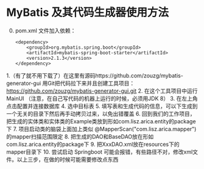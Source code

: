# MyBatis 及其代码生成器使用方法

0. pom.xml 文件加入依赖：
   ```
   <dependency>
       <groupId>org.mybatis.spring.boot</groupId>
       <artifactId>mybatis-spring-boot-starter</artifactId>
       <version>2.1.3</version>
   </dependency>
   ```
1.（有了就不用下载了）在这里有源码https://github.com/zouzg/mybatis-generator-gui 用Git把代码拉下来并且创建工具项目：https://github.com/zouzg/mybatis-generator-gui.git
2. 在这个工具项目中运行MainUI （注意，在自己写代码的机器上运行的时候，必须用JDK 8）
3. 在左上角点击配置并连接数据库
4. 选中目标表
5. 填写表和生成代码的信息，可以下生成到一个无关的目录下然后再手动拷贝过来，以免出错覆盖
6. 回到我们的工作项目，把生成的实体类和实体类的Example类放到形如com.lisz.arica.entity的package下
7. 项目启动类的脑袋上面加上类似 @MapperScan("com.lisz.arica.mapper") 的mapper扫描范围限定
8. 把生成的DAO和BaseDAO放在形如com.lisz.arica.entity的package下
9. 把XxxDAO.xml放在resources下的mapper目录下
10. 尝试启动 Springboot 可能会报错，有些路径不对，修改xml文件。以上三步，在做的时候可能需要修改点东西